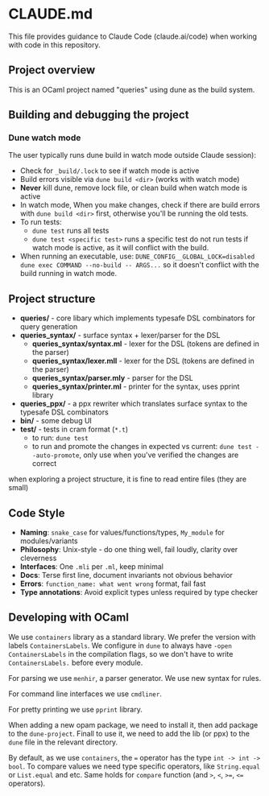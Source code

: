 # CLAUDE.md

This file provides guidance to Claude Code (claude.ai/code) when working with
code in this repository.

## Project overview

This is an OCaml project named "queries" using dune as the build system.

## Building and debugging the project

### Dune watch mode

The user typically runs dune build in watch mode outside Claude session):

- Check for `_build/.lock` to see if watch mode is active
- Build errors visible via `dune build <dir>` (works with watch mode)
- **Never** kill dune, remove lock file, or clean build when watch mode is
  active
- In watch mode, When you make changes, check if there are build errors with
  `dune build <dir>` first, otherwise you'll be running the old tests.
- To run tests:
    - `dune test` runs all tests
    - `dune test <specific test>` runs a specific test
  do not run tests if watch mode is active, as it will conflict with the build.
- When running an executable, use:
    `DUNE_CONFIG__GLOBAL_LOCK=disabled dune exec COMMAND --no-build -- ARGS...`
  so it doesn't conflict with the build running in watch mode.

## Project structure

- **queries/** - core libary which implements typesafe DSL combinators for query generation
- **queries_syntax/** - surface syntax + lexer/parser for the DSL
    - **queries_syntax/syntax.ml** - lexer for the DSL (tokens are defined in the parser)
    - **queries_syntax/lexer.mll** - lexer for the DSL (tokens are defined in the parser)
    - **queries_syntax/parser.mly** - parser for the DSL
    - **queries_syntax/printer.ml** - printer for the syntax, uses pprint library
- **queries_ppx/** - a ppx rewriter which translates surface syntax to the typesafe DSL combinators
- **bin/** - some debug UI
- **test/** - tests in cram format (`*.t`)
    - to run: `dune test`
    - to run and promote the changes in expected vs current: `dune test --auto-promote`, only use when you've verified the changes are correct

when exploring a project structure, it is fine to read entire files (they are small)

## Code Style

- **Naming**: `snake_case` for values/functions/types, `My_module` for modules/variants
- **Philosophy**: Unix-style - do one thing well, fail loudly, clarity over cleverness
- **Interfaces**: One `.mli` per `.ml`, keep minimal
- **Docs**: Terse first line, document invariants not obvious behavior
- **Errors**: `function_name: what went wrong` format, fail fast
- **Type annotations**: Avoid explicit types unless required by type checker

## Developing with OCaml

We use `containers` library as a standard library. We prefer the version with
labels `ContainersLabels`. We configure in `dune` to always have `-open
ContainersLabels` in the compilation flags, so we don't have to write
`ContainersLabels.` before every module.

For parsing we use `menhir`, a parser generator. We use new syntax for rules.

For command line interfaces we use `cmdliner`.

For pretty printing we use `pprint` library.

When adding a new opam package, we need to install it, then add package to the
`dune-project`. Finall to use it, we need to add the lib (or ppx) to the `dune`
file in the relevant directory.

By default, as we use `containers`, the `=` operator has the type `int -> int
-> bool`. To compare values we need type specific operators, like
`String.equal` or `List.equal` and etc. Same holds for `compare` function (and
`>`, `<`, `>=`, `<=` operators).
